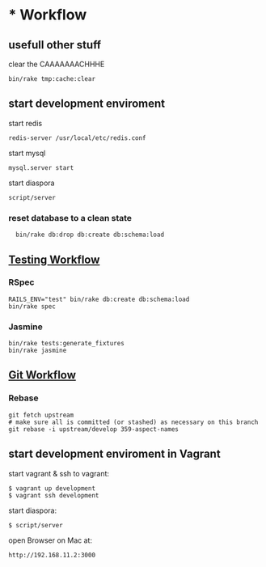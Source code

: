 # * Workflow

## usefull other stuff

clear the CAAAAAAACHHHE
```
bin/rake tmp:cache:clear
```

## start development enviroment

start redis

``redis-server /usr/local/etc/redis.conf``

start mysql

``mysql.server start``

start diaspora

``script/server``


### reset database to a clean state
``   bin/rake db:drop db:create db:schema:load ``

## [Testing Workflow](https://wiki.diasporafoundation.org/Testing_Workflow)

### RSpec
```
RAILS_ENV="test" bin/rake db:create db:schema:load
bin/rake spec
```

### Jasmine
```
bin/rake tests:generate_fixtures
bin/rake jasmine
```

## [Git Workflow](https://wiki.diasporafoundation.org/Git_workflow#Rebase_your_development_branch_on_the_latest_upstream)

### Rebase

```
git fetch upstream
# make sure all is committed (or stashed) as necessary on this branch
git rebase -i upstream/develop 359-aspect-names
```

## start development enviroment in Vagrant

start vagrant & ssh to vagrant:

```
$ vagrant up development
$ vagrant ssh development
```

start diaspora:

```
$ script/server
```

open Browser on Mac at:

`` http://192.168.11.2:3000 ``

